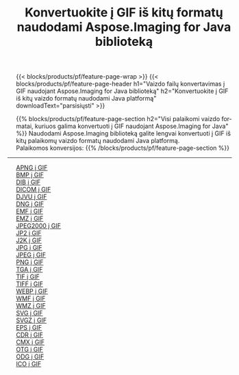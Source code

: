 ﻿---
title: Konvertuokite į GIF iš kitų formatų naudodami Aspose.Imaging for Java biblioteką 
weight: 3920
url: /lt/java/conversion/to/gif 
lang: lt
langdirlevel: 2
locales: zh-hans,ja,it,ru,de,es,fr,nl,id,lt,pl,pt,vi,tr,ko,zh-hant,ar,hi,th,sv,cs,uk,he
description: Naudodami Aspose.Imaging galite konvertuoti į GIF iš kitų formatų naudodami Java
---

{{< blocks/products/pf/feature-page-wrap >}}
{{< blocks/products/pf/feature-page-header h1="Vaizdo failų konvertavimas į GIF naudojant Aspose.Imaging for Java biblioteką" h2="Konvertuokite į GIF iš kitų vaizdo formatų naudodami Java platformą" downloadText="parsisiųsti" >}}


{{% blocks/products/pf/feature-page-section  h2="Visi palaikomi vaizdo formatai, kuriuos galima konvertuoti į GIF naudojant Aspose.Imaging for Java" %}}
Naudodami Aspose.Imaging biblioteką galite lengvai konvertuoti į GIF iš kitų palaikomų vaizdo formatų naudodami Java platformą.
<br/>
Palaikomos konversijos:
{{% /blocks/products/pf/feature-page-section %}}
<div class="container-fluid productfamilypage bg-gray">
    <div class="convertypes bg-gray agp-content section">
        <div class="container">
		<hr style="margin-left:-20px;"/>
		<div class="row other-converters">
		    <div class='col-md-2 other-converter remove-lp remove-rp'><a href="/imaging/lt/java/conversion/apng-to-gif" >APNG į GIF</a></div>
<div class='col-md-2 other-converter remove-lp remove-rp'><a href="/imaging/lt/java/conversion/bmp-to-gif" >BMP į GIF</a></div>
<div class='col-md-2 other-converter remove-lp remove-rp'><a href="/imaging/lt/java/conversion/dib-to-gif" >DIB į GIF</a></div>
<div class='col-md-2 other-converter remove-lp remove-rp'><a href="/imaging/lt/java/conversion/dicom-to-gif" >DICOM į GIF</a></div>
<div class='col-md-2 other-converter remove-lp remove-rp'><a href="/imaging/lt/java/conversion/djvu-to-gif" >DJVU į GIF</a></div>
<div class='col-md-2 other-converter remove-lp remove-rp'><a href="/imaging/lt/java/conversion/dng-to-gif" >DNG į GIF</a></div>
<div class='col-md-2 other-converter remove-lp remove-rp'><a href="/imaging/lt/java/conversion/emf-to-gif" >EMF į GIF</a></div>
<div class='col-md-2 other-converter remove-lp remove-rp'><a href="/imaging/lt/java/conversion/emz-to-gif" >EMZ į GIF</a></div>
<div class='col-md-2 other-converter remove-lp remove-rp'><a href="/imaging/lt/java/conversion/jpeg2000-to-gif" >JPEG2000 į GIF</a></div>
<div class='col-md-2 other-converter remove-lp remove-rp'><a href="/imaging/lt/java/conversion/jp2-to-gif" >JP2 į GIF</a></div>
<div class='col-md-2 other-converter remove-lp remove-rp'><a href="/imaging/lt/java/conversion/j2k-to-gif" >J2K į GIF</a></div>
<div class='col-md-2 other-converter remove-lp remove-rp'><a href="/imaging/lt/java/conversion/jpg-to-gif" >JPG į GIF</a></div>
<div class='col-md-2 other-converter remove-lp remove-rp'><a href="/imaging/lt/java/conversion/jpeg-to-gif" >JPEG į GIF</a></div>
<div class='col-md-2 other-converter remove-lp remove-rp'><a href="/imaging/lt/java/conversion/png-to-gif" >PNG į GIF</a></div>
<div class='col-md-2 other-converter remove-lp remove-rp'><a href="/imaging/lt/java/conversion/tga-to-gif" >TGA į GIF</a></div>
<div class='col-md-2 other-converter remove-lp remove-rp'><a href="/imaging/lt/java/conversion/tif-to-gif" >TIF į GIF</a></div>
<div class='col-md-2 other-converter remove-lp remove-rp'><a href="/imaging/lt/java/conversion/tiff-to-gif" >TIFF į GIF</a></div>
<div class='col-md-2 other-converter remove-lp remove-rp'><a href="/imaging/lt/java/conversion/webp-to-gif" >WEBP į GIF</a></div>
<div class='col-md-2 other-converter remove-lp remove-rp'><a href="/imaging/lt/java/conversion/wmf-to-gif" >WMF į GIF</a></div>
<div class='col-md-2 other-converter remove-lp remove-rp'><a href="/imaging/lt/java/conversion/wmz-to-gif" >WMZ į GIF</a></div>
<div class='col-md-2 other-converter remove-lp remove-rp'><a href="/imaging/lt/java/conversion/svg-to-gif" >SVG į GIF</a></div>
<div class='col-md-2 other-converter remove-lp remove-rp'><a href="/imaging/lt/java/conversion/svgz-to-gif" >SVGZ į GIF</a></div>
<div class='col-md-2 other-converter remove-lp remove-rp'><a href="/imaging/lt/java/conversion/eps-to-gif" >EPS į GIF</a></div>
<div class='col-md-2 other-converter remove-lp remove-rp'><a href="/imaging/lt/java/conversion/cdr-to-gif" >CDR į GIF</a></div>
<div class='col-md-2 other-converter remove-lp remove-rp'><a href="/imaging/lt/java/conversion/cmx-to-gif" >CMX į GIF</a></div>
<div class='col-md-2 other-converter remove-lp remove-rp'><a href="/imaging/lt/java/conversion/otg-to-gif" >OTG į GIF</a></div>
<div class='col-md-2 other-converter remove-lp remove-rp'><a href="/imaging/lt/java/conversion/odg-to-gif" >ODG į GIF</a></div>
<div class='col-md-2 other-converter remove-lp remove-rp'><a href="/imaging/lt/java/conversion/ico-to-gif" >ICO į GIF</a></div>
                </div>
        </div>
    </div>
</div>
<br/>

